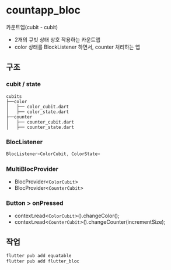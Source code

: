 # countapp_bloc

카운트앱(cubit - cubit)

- 2개의 큐빗 상태 상호 작용하는 카운트앱
- color 상태를 BlockListener 하면서, counter 처리하는 앱

## 구조

### cubit / state

```tree
cubits
├──color
│   ├── color_cubit.dart
│   ├── color_state.dart
├──counter
│   ├── counter_cubit.dart
│   ├── counter_state.dart
```

### BlocListener

```dart
BlocListener<ColorCubit, ColorState>
```

### MultiBlocProvider

- BlocProvider<`ColorCubit`>
- BlocProvider<`CounterCubit`>

### Button > onPressed

- context.read<`ColorCubit`>().changeColor();
- context.read<`CounterCubit`>().changeCounter(incrementSize);

## 작업

```bash
flutter pub add equatable
flutter pub add flutter_bloc
```
